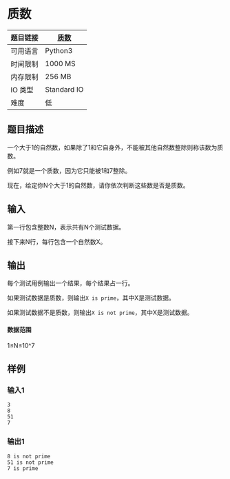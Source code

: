 # 质数

| 题目链接 | [质数](http://xmuoj.com/problem/P007) |
| --- | --- |
| 可用语言 | Python3 |
| 时间限制 | 1000 MS |
| 内存限制 | 256 MB |
| IO 类型 | Standard IO |
| 难度 | 低 |

## 题目描述

<p style="margin-left: 0px;">一个大于1的自然数，如果除了1和它自身外，不能被其他自然数整除则称该数为质数。</p><p>例如7就是一个质数，因为它只能被1和7整除。</p><p>现在，给定你N个大于1的自然数，请你依次判断这些数是否是质数。</p>

## 输入

<p>第一行包含整数N，表示共有N个测试数据。</p><p>接下来N行，每行包含一个自然数X。</p>

## 输出

<p>每个测试用例输出一个结果，每个结果占一行。</p><p>如果测试数据是质数，则输出<code>X is prime</code>，其中X是测试数据。</p><p>如果测试数据不是质数，则输出<code>X is not prime</code>，其中X是测试数据。</p><h4>数据范围</h4><p>1≤N≤10^7</p>

## 样例

### 输入1

```
3
8
51
7
```

### 输出1

```
8 is not prime
51 is not prime
7 is prime
```

